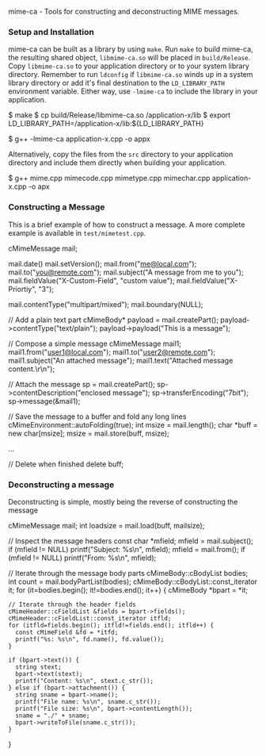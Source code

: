 mime-ca - Tools for constructing and deconstructing MIME messages. 

### Setup and Installation

mime-ca can be built as a library by using `make`. Run `make` to build mime-ca,
the resulting shared object, `libmime-ca.so` will be placed in `build/Release`. 
Copy `libmime-ca.so` to your application directory or to your system library
directory. Remember to run `ldconfig` if `libmime-ca.so` winds up in a 
system library directory or add it's final destination to the 
`LD_LIBRARY_PATH` environment variable. Either way, use `-lmime-ca` to include
the library in your application.

  $ make
  $ cp build/Release/libmime-ca.so /application-x/lib
  $ export LD\_LIBRARY\_PATH=/application-x/lib:${LD\_LIBRARY\_PATH}

  $ g++ -lmime-ca application-x.cpp -o appx

Alternatively, copy the files from the `src` directory to your application 
directory and include them directly when building your application.

  $ g++ mime.cpp mimecode.cpp mimetype.cpp mimechar.cpp application-x.cpp -o apx

### Constructing a Message

This is a brief example of how to construct a message. A more complete example
is available in `test/mimetest.cpp`.

  cMimeMessage mail;

  mail.date()
  mail.setVersion();
  mail.from("me@local.com");
  mail.to("you@remote.com");
  mail.subject("A message from me to you");
  mail.fieldValue("X-Custom-Field", "custom value");
  mail.fieldValue("X-Priortiy", "3");

  mail.contentType("multipart/mixed");
  mail.boundary(NULL);

  // Add a plain text part
  cMimeBody\* payload = mail.createPart();
  payload->contentType("text/plain");
  payload->payload("This is a message");

  // Compose a simple message
  cMimeMessage mail1;
  mail1.from("user1@local.com");
  mail1.to("user2@remote.com");
  mail1.subject("An attached message");
  mail1.text("Attached message content.\r\n");

  // Attach the message
  sp = mail.createPart();
  sp->contentDescription("enclosed message");
  sp->transferEncoding("7bit");
  sp->message(&mail1);

  // Save the message to a buffer and fold any long lines
  cMimeEnvironment::autoFolding(true);
  int msize = mail.length();
  char \*buff = new char[msize];
  msize = mail.store(buff, msize);

  ...

  // Delete when finished
  delete buff;

### Deconstructing a message

Deconstructing is simple, mostly being the reverse of constructing the message

  cMimeMessage mail;
  int loadsize = mail.load(buff, mailsize);
  
  // Inspect the message headers
  const char \*mfield;
  mfield = mail.subject();
  if (mfield != NULL)
    printf("Subject: %s\n", mfield);
  mfield = mail.from();
  if (mfield != NULL)
    printf("From: %s\n", mfield);

  // Iterate through the message body parts
  cMimeBody::cBodyList bodies;
  int count = mail.bodyPartList(bodies);
  cMimeBody::cBodyList::const\_iterator it;
  for (it=bodies.begin(); it!=bodies.end(); it++) {
    cMimeBody \*bpart = \*it;

    // Iterate through the header fields
    cMimeHeader::cFieldList &fields = bpart->fields();
    cMimeHeader::cFieldList::const_iterator itfld;
    for (itfld=fields.begin(); itfld!=fields.end(); itfld++) {
      const cMimeField &fd = *itfd;
      printf("%s: %s\n", fd.name(), fd.value());
    }

    if (bpart->text()) {
      string stext;
      bpart->text(stext);
      printf("Content: %s\n", stext.c_str());
    } else if (bpart->attachment()) {
      string sname = bpart->name();
      printf("File name: %s\n", sname.c_str());
      printf("File size: %s\n", bpart->contentLength());
      sname = "./" + sname;
      bpart->writeToFile(sname.c_str());
    }
  }


